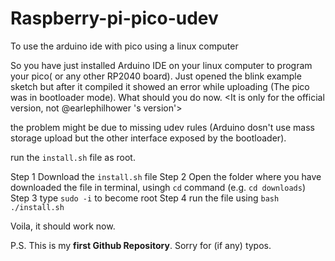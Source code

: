 # Raspberry-pi-pico-udev
To use the arduino ide with pico using a linux computer

So you have just installed Arduino IDE on your linux computer to program your pico( or any other RP2040 board). Just opened the blink example sketch but after it compiled it showed an error while uploading (The pico was in bootloader mode). What should you do now.
<It is only for the official version, not @earlephilhower 's version'>

the problem might be due to missing udev rules (Arduino dosn't use mass storage upload but the other interface exposed by the bootloader). 

run the `install.sh` file as root.

Step 1 
Download the `install.sh` file
Step 2
Open the folder where you have downloaded the file in terminal, usingh `cd` command (e.g. `cd downloads`)
Step 3
type `sudo -i` to become root
Step 4
run the file using `bash ./install.sh`

Voila, it should work now.



P.S. This is my **first Github Repository**. Sorry for (if any) typos.
